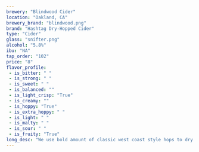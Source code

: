 ```yaml
---
brewery: "Blindwood Cider"
location: "Oakland, CA"
brewery_brand: "blindwood.png"
brand: "Hashtag Dry-Hopped Cider"
type: "Cider"
glass: "snifter.png"
alcohol: "5.8%"
ibu: "NA"
tap_order: "102"
price: "8"
flavor_profile:
 - is_bitter: " "
 - is_strong: " "
 - is_sweet: " "
 - is_balanced: ""
 - is_light_crisp: "True"
 - is_creamy: ""
 - is_hoppy: "True"
 - is_extra_hoppy: " "
 - is_light: " "
 - is_malty: " "
 - is_sour: " "
 - is_fruity: "True"
long_desc: "We use bold amount of classic west coast style hops to dry hop this cider. This sizeable dry hop gives our cider plenty of floral and dank aromatics with notes of citrus and orange. The juicy qualities of the hops help to compliment the inherent fruity flavors in the cider. This cider will be well enjoyed by any hop head or the seasoned cider drinker."
---
```

